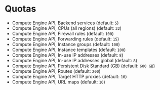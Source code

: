 # Quotas

* Compute Engine API, Backend services (default: `5`)
* Compute Engine API, CPUs (all regions) (default: `32`)
* Compute Engine API, Firewall rules (default: `100`)
* Compute Engine API, Forwarding rules (default: `15`)
* Compute Engine API, Instance groups (default: `100`)
* Compute Engine API, Instance templates (default: `100`)
* Compute Engine API, In-use IP addresses (default: `8`)
* Compute Engine API, In-use IP addresses global (default: `8`)
* Compute Engine API, Persistent Disk Standard (GB) (default: `600 GB`)
* Compute Engine API, Routes (default: `200`)
* Compute Engine API, Target HTTP proxies (default: `10`)
* Compute Engine API, URL maps (default: `10`)
